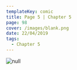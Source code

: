 ```yaml
---
templateKey: comic
title: Page 5 | Chapter 5
page: 98
cover: /images/blank.png
date: 22/04/2019
tags:
  - Chapter 5
---
```

![null](/images/0098b.png)
